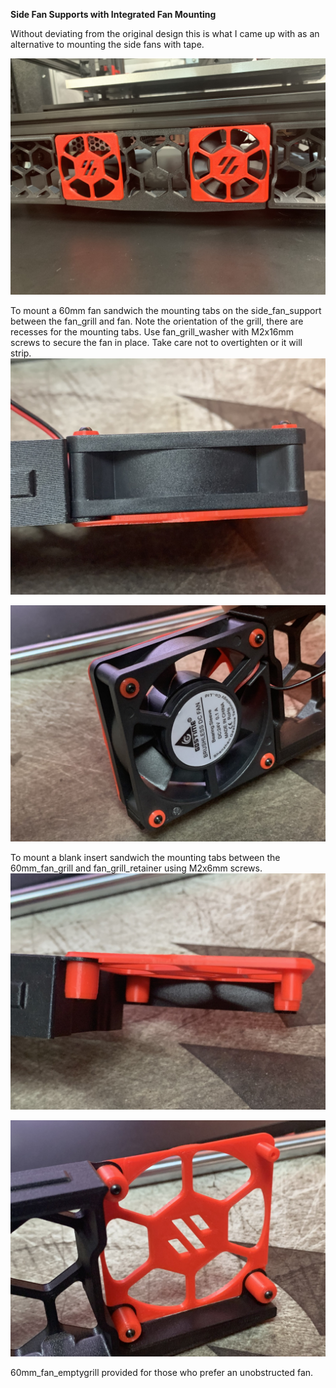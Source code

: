 <B>Side Fan Supports with Integrated Fan Mounting</B>

Without deviating from the original design this is what I came up with as an alternative to mounting the side fans with tape.

![Side Fan Support Assembly](Images/side_fan_support.jpg)

To mount a 60mm fan sandwich the mounting tabs on the side_fan_support between the fan_grill and fan.  Note the orientation of the grill, there are recesses for the mounting tabs.  Use fan_grill_washer with M2x16mm screws to secure the fan in place.  Take care not to overtighten or it will strip.
![Fan Side View](Images/fan1.jpg)

![Fan Back View](Images/fan2.jpg)

To mount a blank insert sandwich the mounting tabs between the 60mm_fan_grill and fan_grill_retainer using M2x6mm screws.
![Insert Side View](Images/insert1.jpg)

![Insert Back View](Images/insert2.jpg)

60mm_fan_emptygrill provided for those who prefer an unobstructed fan.
